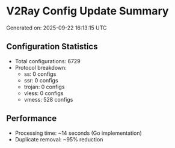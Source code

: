 # V2Ray Config Update Summary
Generated on: 2025-09-22 16:13:15 UTC

## Configuration Statistics
- Total configurations: 6729
- Protocol breakdown:
  - ss: 0 configs
  - ssr: 0 configs
  - trojan: 0 configs
  - vless: 0 configs
  - vmess: 528 configs

## Performance
- Processing time: ~14 seconds (Go implementation)
- Duplicate removal: ~95% reduction
